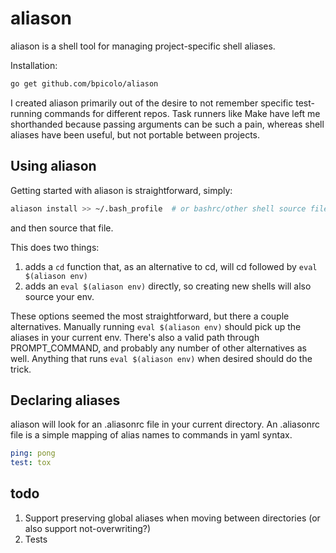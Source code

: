 # aliason
aliason is a shell tool for managing project-specific shell aliases.

Installation:
```bash
go get github.com/bpicolo/aliason
```

I created aliason primarily out of the desire to not remember specific test-running
commands for different repos. Task runners like Make have left
me shorthanded because passing arguments can be such a pain, whereas shell aliases
have been useful, but not portable between projects.


## Using aliason
Getting started with aliason is straightforward, simply:

```bash
aliason install >> ~/.bash_profile  # or bashrc/other shell source file of choice
```

and then source that file.

This does two things:
1. adds a `cd` function that, as an alternative to cd, will cd followed by `eval $(aliason env)`
2. adds an `eval $(aliason env)` directly, so creating new shells will also source your env.

These options seemed the most straightforward, but there a couple alternatives. Manually
running `eval $(aliason env)` should pick up the aliases in your current env. There's also
a valid path through PROMPT_COMMAND, and probably any number of other alternatives as well.
Anything that runs `eval $(aliason env)` when desired should do the trick.

## Declaring aliases
aliason will look for an .aliasonrc file in your current directory. An .aliasonrc file is a
simple mapping of alias names to commands in yaml syntax.

```yaml
ping: pong
test: tox
```

## todo
1. Support preserving global aliases when moving between directories (or also support not-overwriting?)
2. Tests
